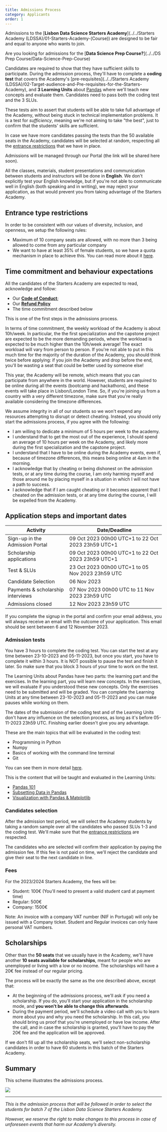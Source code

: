 ```yaml
---
title: Admissions Process
category: Applicants
order: 1
---
```



Admissions to the [**Lisbon Data Science Starters Academy**](../../Starters Academy (LDSSA)/01-Starters-Academy-(Course))
are designed to be fair and equal to anyone who wants to join.

Are you looking for admissions for the [**Data Science Prep Course?**](../../DS Prep Course/Data-Science-Prep-Course)

Candidates are required to show that they have sufficient skills to participate. During the admission process,
they'll have to complete a **coding test** that covers the Academy's
[pre-requisites](../../Starters Academy (LDSSA)/02-Target-audience-and-Pre-requisites-for-the-Starters-Academy), and
**3 Learning Units** about [Pandas](https://en.wikipedia.org/wiki/Pandas_(software)) where we'll teach new concepts and
evaluate them. Candidates need to pass both the coding test and the 3 SLUs.

These tests aim to assert that students will be able to take full advantage of the Academy, without being stuck
in technical implementation problems. It is a test for _sufficiency_, meaning we're not aiming to take "the best",
just to confirm that the students' skills are sufficient.

In case we have more candidates passing the tests than the 50 available seats in the Academy, candidates will
be selected at random, respecting all the [entrance restrictions](#entrance-type-restrictions) that we have in
place.

Admissions will be managed through our Portal (the link will be shared here soon).

All the classes, materials, student presentations and communication between students and instructors will be done in **English**. We don't explicitly test your English knowledge, but if you're not able to communicate well in English (both speaking and in writing), we may reject your application, as that would prevent you from taking advantage of the Starters Academy.


## Entrance type restrictions

In order to be consistent with our values of diversity, inclusion, and openness, we setup the following rules:
* Maximum of 10 company seats are allowed, with no more than 3 being allowed to come from any particular company
* We want to have at least 35% of female students, so we have a quota mechanism in place to achieve this.
You can read more about it [here](https://github.com/LDSSA/forum/issues/1).


## Time commitment and behaviour expectations

All the candidates of the Starters Academy are expected to read, acknowledge and follow:

* Our [**Code of Conduct**](https://ldssa.github.io/wiki/About%20us/Code-of-Conduct/);
* Our [**Refund Policy**](https://ldssa.github.io/wiki/Starters%20Academy%20(LDSSA)/07-Refund-Policy/)
* The time commitment described below

This is one of the first steps in the admissions process.

In terms of time commitment, the weekly workload of the Academy is about 10h/week. In particular, the the first specialization  and the capstone project are expected to be the more demanding periods, where the workload is expected to be much higher than the 10h/week average! The exact workload will vary from person to person.
If you're not able to put in this much time for the majority of the duration of the Academy,
you should think twice before applying: if you join the Academy and drop before the end,
you'll be wasting a seat that could be better used by someone else!

This year, the Academy will be remote, which means that you can participate from anywhere in the world.
However, students are required to be online during all the events (bootcamp and hackathons),
and these events will take place in Lisbon/London Time. So, if you're joining us from a country with
a very different timezone, make sure that you're really available considering the timezone differences.

We assume integrity in all of our students so we won't expend any resources attempting to disrupt or detect cheating. Instead, you should only start the admissions process, if you agree with the following:

- I am willing to dedicate a minimum of 5 hours per week to the academy.
- I understand that to get the most out of the experience, I should spend  an average of 10 hours per week on
the Academy, and likely more during the first specialization and the capstone project.
- I understand that I have to be online during the Academy events, even if, because of timezone differences,
this means being online at 4am in the morning.
- I acknowledge that by cheating or being dishonest on the admission tests, or at any time during the course,
I am only harming myself and those around me by placing myself in a situation in which I will not have a path
to success.
- I acknowledge that if I am caught cheating or it becomes apparent that I cheated on the admission tests,
or at any time during the course, I will be expelled from the Academy.


## Application steps and important dates

| Activity                          | Date/Deadline                                    |
|-----------------------------------|--------------------------------------------------|
| Sign-up in the Admission Portal   | 09 Oct 2023 00h00 UTC+1 to 22 Oct 2023 23h59 UTC+1 |
| Scholarship applications          | 09 Oct 2023 00h00 UTC+1 to 22 Oct 2023 23h59 UTC+1 |
| Test & SLUs                       | 23 Oct 2023 00h00 UTC+1 to 05 Nov 2023 23h59 UTC |
| Candidate Selection               | 06 Nov 2023                                       |
| Payments & scholarship interviews | 07 Nov 2023 00h00 UTC to 11 Nov 2023 23h59 UTC|
| Admissions closed                 | 12 Nov 2023 23h59 UTC                           |

If you complete the signup in the portal and confirm your email address, you will always receive an email with the outcome of your application. This email should be sent between 6 and 12 November 2023.

### Admission tests

You have 3 hours to complete the coding test. You can start the test at any time between 23-10-2023 and
05-11-2023, but once you start, you have to complete it within 3 hours. It is NOT possible to pause the test and finish it later. So
make sure that you block 3 hours of your time to work on the test.

The Learning Units about Pandas have two parts: the learning part and the exercises. In the learning part, you will learn
new concepts. In the exercises, we will evaluate if you understood these new concepts. Only the exercises need to
be submitted and will be graded. You can complete the Learning Units at any
time between 23-10-2023 and 05-11-2023 and you can make pauses while working on them.

The dates of the submission of the coding test and of the Learning Units don't have any influence on the selection
process, as long as it's before 05-11-2023 23h59 UTC. Finishing earlier doesn't give you any advantage.

These are the main topics that will be evaluated in the coding test:
- Programming in Python
- Numpy
- Basics of working with the command line terminal
- Git

You can see them in more detail [here](https://docs.google.com/spreadsheets/d/1JzRfuacM5Q_XsnSMgEqOZH_cCBnT0J6K-e-687fFa6s/edit#gid=2018895387).

This is the content that will be taught and evaluated in the Learning Units:
- [Pandas 101](https://github.com/LDSSA/curriculum-development/blob/master/curriculum/01-bootcamp-and-binary-classification.md#slu01)
- [Subsetting Data in Pandas](https://github.com/LDSSA/curriculum-development/blob/master/curriculum/01-bootcamp-and-binary-classification.md#slu02)
- [Visualization with Pandas & Matplotlib](https://github.com/LDSSA/curriculum-development/blob/master/curriculum/01-bootcamp-and-binary-classification.md#slu03)


### Candidates selection

After the admission test period, we will select the Academy students by taking a random sample over all the candidates
who passed SLUs 1-3 and the coding test. We'll make sure that the [entrance restrictions](#entrance-type-restrictions) are respected.

The candidates who are selected will confirm their application by paying the admission fee. If this fee is
not paid on time, we'll reject the candidate and give their seat to the next candidate in line.

### Fees

For the 2023/2024 Starters Academy, the fees will be:

- Student: 100€ (You'll need to present a valid student card at payment time)
- Regular: 500€
- Company: 1500€

Note: An invoice with a company VAT number (NIF in Portugal) will only be issued with a Company ticket. Student and Regular invoices can only have personal VAT numbers.


## Scholarships

Other than the **50 seats** that we usually have in the Academy, we'll have another **10 seats available
for scholarships**, meant for people who are unemployed or living with a low or no income.
The scholarships will have a 20€ fee instead of our regular pricing.

The process will be exactly the same as the one described above, except that:

- At the beginning of the admissions process, we'll ask if you need a scholarship. If you do, you'll
start your application in the scholarship mode, and **you won't be able to change this afterwards**.
- During the payment period, we'll schedule a video call with you to learn more about you and why you
need the scholarship. In this call, you should bring us proof that you're unemployed or have low income.
After the call, and in case the scholarship is granted, you'll have to pay the 20€ fee and the application
will be approved.

If we don't fill up all the scholarship seats, we'll select non-scholarship candidates in order to have
60 students in this batch of the Starters Academy.


## Summary

This scheme illustrates the admissions process.

<img src="../../images/admissions_flow.png"/>

***


_This is the admission process that will be followed in order to select the students for batch 7 of the Lisbon
Data Science Starters Academy._

_However, we reserve the right to make changes to this process in case of unforeseen events that harm our
Academy’s diversity._
